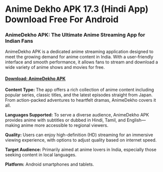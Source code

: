 ﻿# Anime Dekho APK 17.3 (Hindi App) Download Free For Android
### **AnimeDekho APK: The Ultimate Anime Streaming App for Indian Fans**

AnimeDekho APK is a dedicated anime streaming application designed to meet the growing demand for anime content in India. With a user-friendly interface and smooth performance, it allows fans to stream and download a wide variety of anime shows and movies for free.
#### [Download: AnimeDekho APK](https://tinyurl.com/5hfxutnc)
**Content Type:** The app offers a rich collection of anime content including popular series, classic titles, and the latest episodes straight from Japan. From action-packed adventures to heartfelt dramas, AnimeDekho covers it all.

**Languages Supported:** To serve a diverse audience, AnimeDekho APK provides anime with subtitles or dubbed in Hindi, Tamil, and English—making anime more accessible to regional viewers.

**Quality:** Users can enjoy high-definition (HD) streaming for an immersive viewing experience, with options to adjust quality based on internet speed.

**Target Audience:** Primarily aimed at anime lovers in India, especially those seeking content in local languages.

**Platform:** Android smartphones and tablets.
